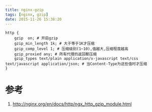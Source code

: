 ```yaml
---
title: nginx-gzip
tags: [nginx, gzip]
date: 2015-11-26 15:38:20
---
```


```nginx
http {
    gzip  on; # 开启gzip
    gzip_min_length 1k; # 大于等于1K才压缩
    gzip_comp_level 1; # 压缩级别(1~10),值越大,压缩程度越高
    gzip_proxied any; # 所有代理的返回都压缩
    gzip_types text/plain application/x-javascript text/css text/javascript application/json; # 当Content-Type为这些值时才压缩
}
```

# 参考

1.  <http://nginx.org/en/docs/http/ngx_http_gzip_module.html>
